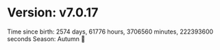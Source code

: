 # Version: v7.0.17
Time since birth: 2574 days, 61776 hours, 3706560 minutes, 222393600 seconds
Season: Autumn 🍁
